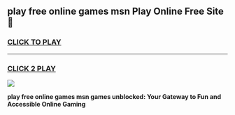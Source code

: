 
## play free online games msn Play Online Free Site 👋
<h3>
<a href="https://download.freeplayer.one?title=play_free_online_games_msn&ref=21F">CLICK TO PLAY</a></h3>
<hr>

<h3>
<a href="https://download.freeplayer.one?title=play_free_online_games_msn&ref=21F">CLICK 2 PLAY</a>
  
</h3>

<a href="https://download.freeplayer.one?title=play_free_online_games_msn&ref=21F"><img src="https://cdnb.artstation.com/p/assets/images/images/032/539/853/original/anto-thomas-button-gif.gif"></a>


**play free online games msn games unblocked: Your Gateway to Fun and Accessible Online Gaming**
